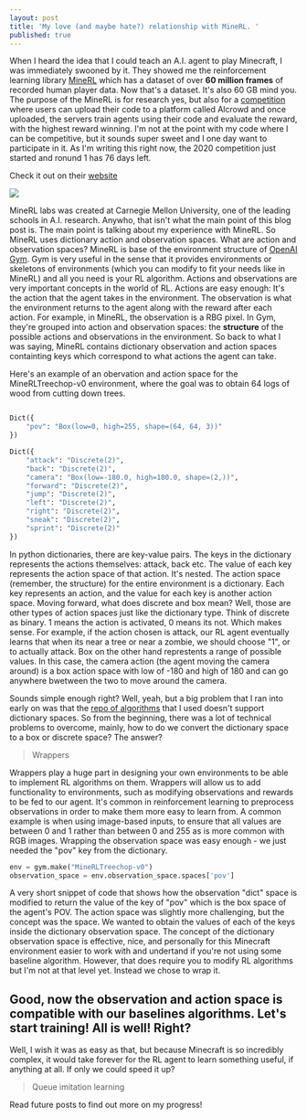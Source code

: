 ```yaml
---
layout: post
title: 'My love (and maybe hate?) relationship with MineRL. '
published: true
---
```


When I heard the idea that I could teach an A.I. agent to play Minecraft, I was immediately swooned by it. They showed me the reinforcement learning library [MineRL](https://minerl.io/docs/index.html) which has a dataset of over **60 million frames** of recorded human player data. Now that's a dataset. It's also 60 GB mind you. The purpose of the MineRL is for research yes, but also for a [competition](https://minerl.io/competition/) where users can upload their code to a platform called Alcrowd and once uploaded, the servers train agents using their code and evaluate the reward, with the highest reward winning. I'm not at the point with my code where I can be competitive, but it sounds super sweet and I one day want to participate in it. As I'm writing this right now, the 2020 competition just started and ronund 1 has 76 days left. 

Check it out on their [website](https://www.aicrowd.com/challenges/neurips-2020-minerl-competition)

![]({{site.baseurl}}/images/Alcrowd.png)

MineRL labs was created at Carnegie Mellon University, one of the leading schools in A.I. research. Anywho, that isn't what the main point of this blog post is. The main point is talking about my experience with MineRL. So MineRL uses dictionary action and observation spaces. What are action and observation spaces? MineRL is base of the environment structure of [OpenAI Gym](https://gym.openai.com). Gym is very useful in the sense that it provides environments or skeletons of environments (which you can modify to fit your needs like in MineRL) and all you need is your RL algorithm. Actions and observations are very important concepts in the world of RL. Actions are easy enough: It's the action that the agent takes in the environment. The observation is what the environment returns to the agent along with the reward after each action. For example, in MineRL, the observation is a RBG pixel. In Gym, they're grouped into action and observation spaces: the **structure** of the possible actions and observations in the environment. So back to what I was saying, MineRL contains dictionary observation and action spaces containting keys which correspond to what actions the agent can take. 

Here's an example of an obervation and action space for the MineRLTreechop-v0 environment, where the goal was to obtain 64 logs of wood from cutting down trees. 

```python

Dict({
    "pov": "Box(low=0, high=255, shape=(64, 64, 3))"
})

Dict({
    "attack": "Discrete(2)",
    "back": "Discrete(2)",
    "camera": "Box(low=-180.0, high=180.0, shape=(2,))",
    "forward": "Discrete(2)",
    "jump": "Discrete(2)",
    "left": "Discrete(2)",
    "right": "Discrete(2)",
    "sneak": "Discrete(2)",
    "sprint": "Discrete(2)"
})
```

In python dictionaries, there are key-value pairs. The keys in the dictionary represents the actions themselves: attack, back etc. The value of each key represents the action space of that action. It's nested. The action space (remember, the structure) for the entire environment is a dictionary. Each key represents an action, and the value for each key is another action space. Moving forward, what does discrete and box mean? Well, those are other types of action spaces just like the dictionary type. Think of discrete as binary. 1 means the action is activated, 0 means its not. Which makes sense. For example, if the action chosen is attack, our RL agent eventually learns that when its near a tree or near a zombie, we should choose "1", or to actually attack. Box on the other hand represtents a range of possible values. In this case, the camera action (the agent moving the camera around) is a box action space with low of -180 and high of 180 and can go anywhere bwetween the two to move around the camera. 

Sounds simple enough right? Well, yeah, but a big problem that I ran into early on was that the [repo of algorithms](https://github.com/hill-a/stable-baselines) that I used doesn't support dictionary spaces. So from the beginning, there was a lot of technical problems to overcome, mainly, how to do we convert the dictionary space to a box or discrete space? The answer?

> Wrappers

Wrappers play a huge part in designing your own environments to be able to implement RL algorithms on them. Wrappers will allow us to add functionality to environments, such as modifying observations and rewards to be fed to our agent. It's common in reinforcement learning to preprocess observations in order to make them more easy to learn from. A common example is when using image-based inputs, to ensure that all values are between 0 and 1 rather than between 0 and 255 as is more common with RGB images. Wrapping the observation space was easy enough - we just needed the "pov" key from the dictionary. 

```python
env = gym.make("MineRLTreechop-v0")
observation_space = env.observation_space.spaces['pov']
```

A very short snippet of code that shows how the observation "dict" space is modified to return the value of the key of "pov" which is the box space of the agent's POV. The action space was slightly more challenging, but the concept was the space. We wanted to obtain the values of each of the keys inside the dictionary observation space. The concept of the dictionary observation space is effective, nice, and personally for this Minecraft environment easier to work with and undertand if you're not using some baseline algorithm. However, that does require you to modify RL algorithms but I'm not at that level yet. Instead we chose to wrap it.

## Good, now the observation and action space is compatible with our baselines algorithms. Let's start training! All is well! Right?

Well, I wish it was as easy as that, but because Minecraft is so incredibly complex, it would take forever for the RL agent to learn something useful, if anything at all. If only we could speed it up?

> Queue imitation learning

Read future posts to find out more on my progress! 

